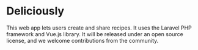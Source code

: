# Deliciously
This web app lets users create and share recipes. It uses the Laravel PHP framework and Vue.js library. It will be released under an open source license, and we welcome contributions from the community. 
